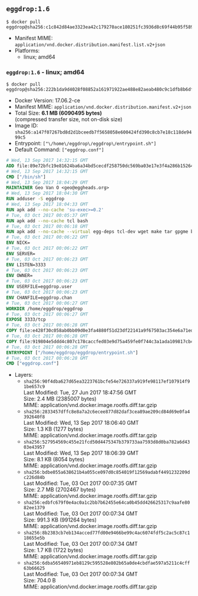 ## `eggdrop:1.6`

```console
$ docker pull eggdrop@sha256:c1c842d84ae3323ea42c179270ace180251fc3936d8c69f44b95f58915594f25
```

-	Manifest MIME: `application/vnd.docker.distribution.manifest.list.v2+json`
-	Platforms:
	-	linux; amd64

### `eggdrop:1.6` - linux; amd64

```console
$ docker pull eggdrop@sha256:222b1da9d4028f08852a161971922ae488e82aeab480c9c1dfb8b6dfced04a2a
```

-	Docker Version: 17.06.2-ce
-	Manifest MIME: `application/vnd.docker.distribution.manifest.v2+json`
-	Total Size: **6.1 MB (6090495 bytes)**  
	(compressed transfer size, not on-disk size)
-	Image ID: `sha256:a147f07267bd8d2d1bceedb7f5658058e600424fd390c8cb7e18c118de9499c5`
-	Entrypoint: `["\/home\/eggdrop\/eggdrop\/entrypoint.sh"]`
-	Default Command: `["eggdrop.conf"]`

```dockerfile
# Wed, 13 Sep 2017 14:32:15 GMT
ADD file:89e72bfc19e81624ba6a34bd5cecdf258750dc569ba03e17e3f4a286b1526461 in / 
# Wed, 13 Sep 2017 14:32:15 GMT
CMD ["/bin/sh"]
# Wed, 13 Sep 2017 18:04:29 GMT
MAINTAINER Geo Van O <geo@eggheads.org>
# Wed, 13 Sep 2017 18:04:30 GMT
RUN adduser -S eggdrop
# Wed, 13 Sep 2017 18:04:33 GMT
RUN apk add --no-cache 'su-exec>=0.2'
# Tue, 03 Oct 2017 00:05:37 GMT
RUN apk add --no-cache tcl bash
# Tue, 03 Oct 2017 00:06:18 GMT
RUN apk add --no-cache --virtual egg-deps tcl-dev wget make tar gpgme build-base   && wget ftp://ftp.eggheads.org/pub/eggdrop/source/1.6/eggdrop1.6.21.tar.gz   && wget ftp://ftp.eggheads.org/pub/eggdrop/source/1.6/eggdrop1.6.21.tar.gz.asc   && gpg --keyserver ha.pool.sks-keyservers.net --recv-key B0B3D92ABE1D20233A2ECB01DB909F5EE7C0E7F7   && gpg --batch --verify eggdrop1.6.21.tar.gz.asc eggdrop1.6.21.tar.gz   && rm eggdrop1.6.21.tar.gz.asc   && tar -zxvf eggdrop1.6.21.tar.gz   && rm eggdrop1.6.21.tar.gz   && ( cd eggdrop1.6.21     && CFLAGS="-std=gnu89" ./configure --with-tclinc=/usr/include/tcl.h --with-tcllib=/usr/lib/libtcl8.6.so     && make config     && make     && make install DEST=/home/eggdrop/eggdrop )   && rm -rf eggdrop1.6.21   && mkdir /home/eggdrop/eggdrop/data   && chown -R eggdrop /home/eggdrop/eggdrop   && apk del egg-deps
# Tue, 03 Oct 2017 00:06:22 GMT
ENV NICK=
# Tue, 03 Oct 2017 00:06:22 GMT
ENV SERVER=
# Tue, 03 Oct 2017 00:06:23 GMT
ENV LISTEN=3333
# Tue, 03 Oct 2017 00:06:23 GMT
ENV OWNER=
# Tue, 03 Oct 2017 00:06:23 GMT
ENV USERFILE=eggdrop.user
# Tue, 03 Oct 2017 00:06:23 GMT
ENV CHANFILE=eggdrop.chan
# Tue, 03 Oct 2017 00:06:27 GMT
WORKDIR /home/eggdrop/eggdrop
# Tue, 03 Oct 2017 00:06:27 GMT
EXPOSE 3333/tcp
# Tue, 03 Oct 2017 00:06:28 GMT
COPY file:e428f30c058ab0bb09d0e3fa4880f51d23df22141a9f67503ac354e6a71ed388 in /home/eggdrop/eggdrop 
# Tue, 03 Oct 2017 00:06:28 GMT
COPY file:919804e5ddd4c807c178caccfed03e9d75a459fe0f744c3a1ada109817cb44ec in /home/eggdrop/eggdrop/scripts/ 
# Tue, 03 Oct 2017 00:06:28 GMT
ENTRYPOINT ["/home/eggdrop/eggdrop/entrypoint.sh"]
# Tue, 03 Oct 2017 00:06:28 GMT
CMD ["eggdrop.conf"]
```

-	Layers:
	-	`sha256:90f4dba627d65ea3223761bcfe54e726337a919fe98117ef107914f91be657c9`  
		Last Modified: Tue, 27 Jun 2017 18:47:56 GMT  
		Size: 2.4 MB (2385007 bytes)  
		MIME: application/vnd.docker.image.rootfs.diff.tar.gzip
	-	`sha256:2833457dffc8e8a7a2c6ecee877d82daf3cea89ae209cd84d69e0fa4392640f8`  
		Last Modified: Wed, 13 Sep 2017 18:06:40 GMT  
		Size: 1.3 KB (1277 bytes)  
		MIME: application/vnd.docker.image.rootfs.diff.tar.gzip
	-	`sha256:527954569c455e21fcd50d4475347b379733aa7593d8d0ba782a6d4303e43957`  
		Last Modified: Wed, 13 Sep 2017 18:06:39 GMT  
		Size: 8.1 KB (8054 bytes)  
		MIME: application/vnd.docker.image.rootfs.diff.tar.gzip
	-	`sha256:bdbe055a638621b4a055ce097d0c854019f12569adabf4491232209dc226d84b`  
		Last Modified: Tue, 03 Oct 2017 00:07:35 GMT  
		Size: 2.7 MB (2702467 bytes)  
		MIME: application/vnd.docker.image.rootfs.diff.tar.gzip
	-	`sha256:edbfc679f0e4ac0a1c2bb7b62455e64ca0b45dd426625317c9aafe8082ee1379`  
		Last Modified: Tue, 03 Oct 2017 00:07:34 GMT  
		Size: 991.3 KB (991264 bytes)  
		MIME: application/vnd.docker.image.rootfs.diff.tar.gzip
	-	`sha256:8b2383cb7eb134acced77fd00e9466be99c4ac6074fdf5c2ac5c87c118655e5b`  
		Last Modified: Tue, 03 Oct 2017 00:07:34 GMT  
		Size: 1.7 KB (1722 bytes)  
		MIME: application/vnd.docker.image.rootfs.diff.tar.gzip
	-	`sha256:6dba56540971eb8129c595528e802b65a0de4cbdfae597a5211c4cff63b66625`  
		Last Modified: Tue, 03 Oct 2017 00:07:34 GMT  
		Size: 704.0 B  
		MIME: application/vnd.docker.image.rootfs.diff.tar.gzip
